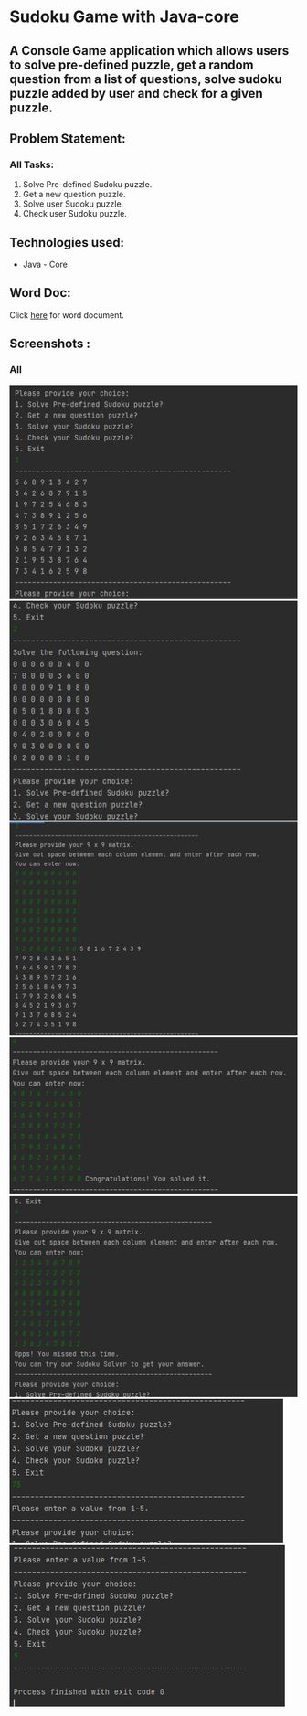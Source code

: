 # Sudoku Game with Java-core
## A Console Game application which allows users to solve pre-defined puzzle, get a random question from a list of questions, solve sudoku puzzle added by user and check for a given puzzle.

## Problem Statement:
### All Tasks:
<ol>
  <li>Solve Pre-defined Sudoku puzzle.</li>
  <li>Get a new question puzzle.</li>
  <li>Solve user Sudoku puzzle.</li>
  <li>Check user Sudoku puzzle.</li>
</ol>

## Technologies used:<br>
- Java - Core

## Word Doc:
Click <a href="Final Project - Sudoku.docx" target="_blank">here</a> for word document.

## Screenshots : 
### All
<img src="screenshots/sudoku1.png" width="auto" height="auto">
<img src="screenshots/sudoku2.png" width="auto" height="auto">
<img src="screenshots/sudoku3.png" width="auto" height="auto">
<img src="screenshots/sudoku4.png" width="auto" height="auto">
<img src="screenshots/sudoku5.png" width="auto" height="auto">
<img src="screenshots/sudoku6.png" width="auto" height="auto">
<img src="screenshots/sudoku7.png" width="auto" height="auto">
